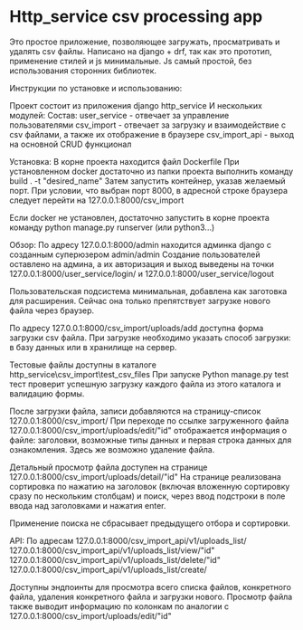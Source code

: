 <h1>Http_service csv processing app</h1>

Это простое приложение, позволяющее загружать, просматривать и удалять csv файлы.
Написано на django + drf, так как это прототип, применение стилей и js минимальные.
Js самый простой, без использования сторонних библиотек.

Инструкции по установке и использованию:

Проект состоит из приложения django http_service И нескольких модулей:
Состав:
user_service - отвечает за управление пользователями
csv_import - отвечает за загрузку и взаимодействие с csv файлами, а также их отображение в браузере
csv_import_api - выход на основной CRUD функционал

Установка:
В корне проекта находится файл Dockerfile
При установленном docker достаточно из папки проекта выполнить команду build . -t "desired_name"
Затем запустить контейнер, указав желаемый порт.
При условии, что выбран порт 8000, в адресной строке браузера следует перейти на 127.0.0.1:8000/csv_import

Если docker не установлен, достаточно запустить в корне проекта команду python manage.py runserver (или python3...)

Обзор:
По адресу 127.0.0.1:8000/admin находится админка django с созданным суперюзером admin/admin
Создание пользователей оставлено на админа, а их авторизация и выход выведены на точки
127.0.0.1:8000/user_service/login/ и 127.0.0.1:8000/user_service/logout

Пользовательская подсистема минимальная, добавлена как заготовка для расширения. Сейчас она только препятствует загрузке
нового файла через браузер.

По адресу 127.0.0.1:8000/csv_import/uploads/add доступна форма загрузки csv файла.
При загрузке необходимо указать способ загрузки: в базу данных или в хранилище на сервер.

Тестовые файлы доступны в каталоге http_service\csv_import\test_csv_files
При запуске Python manage.py test тест проверит успешную загрузку каждого файла из этого каталога и валидацию формы.

После загрузки файла, записи добавляются на страницу-список 127.0.0.1:8000/csv_import/
При переходе по ссылке загруженного файла
127.0.0.1:8000/csv_import/uploads/edit/"id" отображается информация о файле: заголовки, возможные типы данных и первая
строка данных для ознакомления. Здесь же возможно удаление файла.

Детальный просмотр файла доступен на странице 127.0.0.1:8000/csv_import/uploads/detail/"id"
На странице реализована сортировка по нажатию на заголовок (включая вложенную сортировку сразу по нескольким столбцам) и
поиск, через ввод подстроки в поле ввода над заголовками и нажатия enter.

Применение поиска не сбрасывает предыдущего отбора и сортировки.

API:
По адресам
127.0.0.1:8000/csv_import_api/v1/uploads_list/
127.0.0.1:8000/csv_import_api/v1/uploads_list/view/"id"
127.0.0.1:8000/csv_import_api/v1/uploads_list/delete/"id"
127.0.0.1:8000/csv_import_api/v1/uploads_list/create/

Доступны эндпоинты для просмотра всего списка файлов, конкретного файла, удаления конкретного файла и загрузки нового.
Просмотр файла также выводит информацию по колонкам по аналогии с 127.0.0.1:8000/csv_import/uploads/edit/"id"
